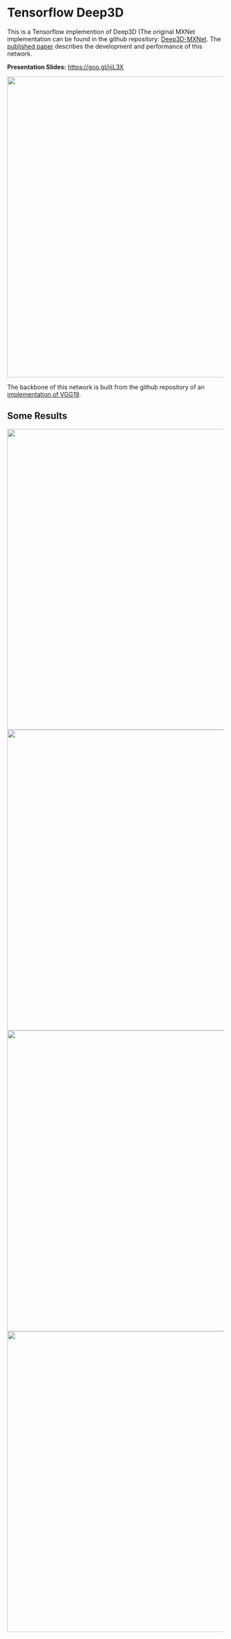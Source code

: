 # Tensorflow Deep3D
This is a Tensorflow implemention of Deep3D (The original MXNet implementation can be found in the github repository: <a href="https://github.com/piiswrong/deep3d">Deep3D-MXNet</a>. The <a href="https://arxiv.org/abs/1604.03650">published paper</a> describes the development and performance of this network. 

**Presentation Slides:**  https://goo.gl/iijL3X

<img src="https://github.com/JustinTTL/Deep3D_Tensorflow/blob/master/viz/graph_run.png" width="700">

The backbone of this network is built from the github repository of an <a href="https://github.com/machrisaa/tensorflow-vgg">implementation of VGG19</a>.

## Some Results
<img src="https://github.com/JustinTTL/Deep3D_Tensorflow/blob/master/viz/dancegirl.gif" width="700">
<img src="https://github.com/JustinTTL/Deep3D_Tensorflow/blob/master/viz/horse.png" width="700">
<img src="https://github.com/JustinTTL/Deep3D_Tensorflow/blob/master/viz/depth.gif" width="700">
<img src="https://github.com/JustinTTL/Deep3D_Tensorflow/blob/master/viz/frodo.gif" width="700">

 
